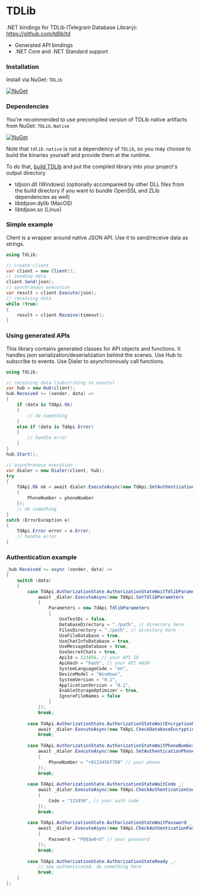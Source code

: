 # TDLib

.NET bindings for TDLib (Telegram Database Library): https://github.com/tdlib/td
* Generated API bindings
* .NET Core and .NET Standard support

### Installation

Install via NuGet: ```TDLib```

[![NuGet](https://img.shields.io/nuget/v/TDLib.svg)](https://www.nuget.org/packages/TDLib/)

### Dependencies

You're recommended to use precompiled version of TDLib native artifacts from NuGet: ```TDLib.Native```

[![NuGet](https://img.shields.io/nuget/v/tdlib.native.svg)](https://www.nuget.org/packages/tdlib.native/)

Note that `tdlib.native` is not a dependency of `TDLib`, so you may choose to build the binaries yourself and provide them at the runtime.

To do that, [build TDLib](https://core.telegram.org/tdlib/docs/index.html#building) and put the compiled library into your project's output directory
* tdjson.dll (Windows) (optionally accompanied by other DLL files from the build directory if you want to bundle OpenSSL and ZLib dependencies as well)
* libtdjson.dylib (MacOS)
* libtdjson.so (Linux)

### Simple example

Client is a wrapper around native JSON API. Use it to send/receive data as strings.

```csharp
using TdLib;

// create client
var client = new Client();
// sending data
client.Send(json);
// synchronous execution
var result = client.Execute(json);
// receiving data
while (true)
{
    result = client.Receive(timeout);
}
```

### Using generated APIs

This library contains generated classes for API objects and functions. It handles json serialization/deserialization behind the scenes. Use Hub to subscribe to events. Use Dialer to asynchronously call functions.

```csharp
using TdLib;

// receiving data (subscribing to events)
var hub = new Hub(client);
hub.Received += (sender, data) =>
{
    if (data is TdApi.Ok)
    {
        // do something
    }
    else if (data is TdApi.Error)
    {
        // handle error
    }
}
hub.Start();

// asynchronous execution
var dialer = new Dialer(client, hub);
try
{
    TdApi.Ok ok = await dialer.ExecuteAsync(new TdApi.SetAuthenticationPhoneNumber
    {
        PhoneNumber = phoneNumber
    });
    // do something
}
catch (ErrorException e)
{
    TdApi.Error error = e.Error;
    // handle error
}
```

### Authentication example

```csharp
_hub.Received += async (sender, data) =>
{
    switch (data)
    {
        case TdApi.AuthorizationState.AuthorizationStateWaitTdlibParameters _:
            await _dialer.ExecuteAsync(new TdApi.SetTdlibParameters
            {
                Parameters = new TdApi.TdlibParameters
                {
                    UseTestDc = false,
                    DatabaseDirectory = "./path", // directory here
                    FilesDirectory = "./path", // directory here
                    UseFileDatabase = true,
                    UseChatInfoDatabase = true,
                    UseMessageDatabase = true,
                    UseSecretChats = true,
                    ApiId = 123456, // your API ID
                    ApiHash = "hash", // your API HASH
                    SystemLanguageCode = "en",
                    DeviceModel = "Windows",
                    SystemVersion = "0.1",
                    ApplicationVersion = "0.1",
                    EnableStorageOptimizer = true,
                    IgnoreFileNames = false
                }
            });
            break;
            
        case TdApi.AuthorizationState.AuthorizationStateWaitEncryptionKey _:
            await _dialer.ExecuteAsync(new TdApi.CheckDatabaseEncryptionKey());
            break;
        
        case TdApi.AuthorizationState.AuthorizationStateWaitPhoneNumber _:
            await _dialer.ExecuteAsync(new TdApi.SetAuthenticationPhoneNumber
            {
                PhoneNumber = "+01234567789" // your phone
            });
            break;
        
        case TdApi.AuthorizationState.AuthorizationStateWaitCode _:
            await _dialer.ExecuteAsync(new TdApi.CheckAuthenticationCode
            {
                Code = "123456", // your auth code
            });
            break;
        
        case TdApi.AuthorizationState.AuthorizationStateWaitPassword _:
            await _dialer.ExecuteAsync(new TdApi.CheckAuthenticationPassword
            {
                Password = "P@$$w0rd" // your password
            });
            break;
        
        case TdApi.AuthorizationState.AuthorizationStateReady _:
            // now authenticated. do something here
            break;
    }
};
```
